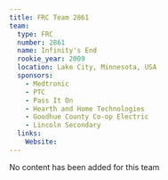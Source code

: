 ```yaml
---
title: FRC Team 2861
team:
  type: FRC
  number: 2861
  name: Infinity's End
  rookie_year: 2009
  location: Lake City, Minnesota, USA
  sponsors:
    - Medtronic
    - PTC
    - Pass It On
    - Hearth and Home Technologies
    - Goodhue County Co-op Electric
    - Lincoln Secondary
  links:
    Website: 
---
```

No content has been added for this team